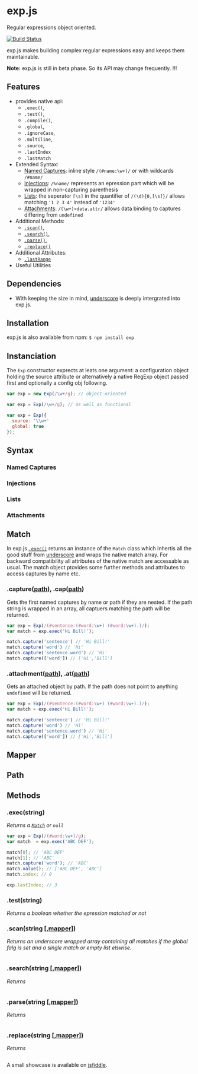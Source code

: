 exp.js
======

Regular expressions object oriented.

[![Build Status](https://travis-ci.org/sbekoe/exp.js.png)](https://travis-ci.org/sbekoe/exp.js)

exp.js makes building complex regular expressions easy and keeps them maintainable.

**Note:** exp.js is still in beta phase. So its API may change frequently. !!!

## Features
- provides native api:
    - `.exec()`,
    - `.test()`,
    - `.compile()`,
    - `.global`,
    - `.ignoreCase`,
    - `.multiline`,
    - `.source`,
    - `.lastIndex`
    - `.lastMatch`
- Extended Syntax:
    - [Named Captures](#named-captures): inline style `/(#name:\w+)/` or with wildcards `/#name/`
    - [Injections](#injections): `/%name/` represents an epression part which will be wrapped in non-capturing parenthesis
    - [Lists](#lists): the seperator `[\s]` in the quantifier of `/(\d){0,[\s]}/` allows matching `'1 2 3 4'` instead of `'1234'`
    - [Attachments](#assignments): `/(\w+)>data.attr/` allows data binding to captures differing from `undefined`
- Additional Methods:
    - [`.scan()`](#scanstring-mapper),
    - [`.search()`](#searchstring-mapper),
    - [`.parse()`](#parsestring-mapper),
    - [`.replace()`](#replacestring-mapper)
- Additional Attributes:
    - [`.lastRange`](#lastrange)
- Useful Utilities

## Dependencies
- With keeping the size in mind, [underscore](http://underscorejs.org) is deeply intergrated into exp.js.

## Installation
exp.js is also available from npm: `$ npm install exp`

## Instanciation
The `Exp` constructor exprects at leats one argument: a configuration object holding the source attribute or alternatively a native RegExp object passed first and optionally a config obj following.
```javascript
var exp = new Exp(/\w+/g); // object-oriented

var exp = Exp(/\w+/g); // as well as functional

var exp = Exp({
  source: '\\w+'
  global: true
});
```

## Syntax
### Named Captures
### Injections
### Lists
### Attachments

## Match
In exp.js [`.exec()`](#exec) returns an instance of the `Match` class which inhertis all the good stuff from [underscore](http://underscorejs.org) and wraps the native match array.
For backward compatibility all attributes of the native match are accessable as usual.
The match object ptovides some further methods and attributes to access captures by name etc.

### .capture([path](#path)), .cap([path](#path))<a id="capture" /><a id="cap" />
Gets the first named captures by name or path if they are nested. If the path string is wrapped in an array, all captuers matching the path will be returned.
```javascript
var exp = Exp(/(#sentence:(#word:\w+) (#word:\w+).)/);
var match = exp.exec('Hi Bill!');

match.capture('sentence') // 'Hi Bill!'
match.capture('word') // 'Hi'
match.capture('sentence.word') // 'Hi'
match.capture(['word']) // ['Hi','Bill']
```

### .attachment([path](#path)), .at([path](#path))<a id="attachment" /><a id="at" />
Gets an attached object by path. If the path does not point to anything `undefined` will be returned.
```javascript
var exp = Exp(/(#sentence:(#word:\w+) (#word:\w+).)/);
var match = exp.exec('Hi Bill!');

match.capture('sentence') // 'Hi Bill!'
match.capture('word') // 'Hi'
match.capture('sentence.word') // 'Hi'
match.capture(['word']) // ['Hi','Bill']
```

## Mapper

## Path

## Methods
### .exec(string)<a id="exec"/>
*Returns a  [`Match`](#match) or `null`*
```javascript
var exp = Exp(/(#word:\w+)/g);
var match  = exp.exec('ABC DEF');

match[0]; // 'ABC DEF'
match[1]; // 'ABC'
match.capture('word'); // 'ABC'
match.value(); // ['ABC DEF', 'ABC']
match.index; // 0

exp.lastIndex; // 3
```

### .test(string)<a id="test"/>
*Returns a boolean whether the epression matched or not*

### .scan(string [,[mapper](#mapper)])<a id="scan"/>
*Returns an underscore wrapped array containing all matches  if the global falg is set and a single match or empty list elswise.*
```javascript
```

### .search(string [,[mapper](#mapper)])<a id="search"/>
*Returns*
```javascript
```

### .parse(string [,[mapper](#mapper)])<a id="parse"/>
*Returns*
```javascript
```

### .replace(string [,[mapper](#mapper)])<a id="repace"/>
*Returns*
```javascript
```
A small showcase is available on [jsfiddle](http://jsfiddle.net/eokeb/rFgdY/8/).